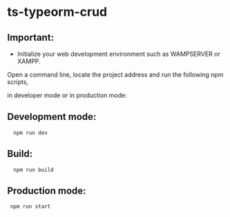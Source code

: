 # ts-typeorm-crud

## Important:

  - Initialize your web development environment such as WAMPSERVER or XAMPP.
  
 
Open a command line, locate the project address and run the following npm scripts, 

in developer mode or in production mode:

  
## Development mode:
```
  npm run dev
```

## Build:
```
  npm run build
```

## Production mode:
```
 npm run start
```
